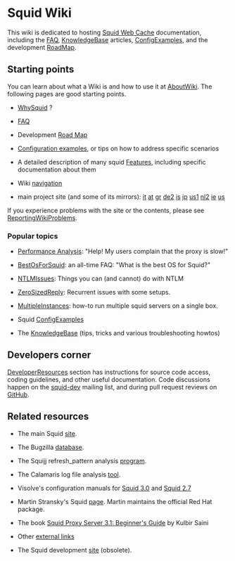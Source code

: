 # Squid Wiki

This wiki is dedicated to hosting [Squid Web
Cache](http://www.squid-cache.org/) documentation, including the
[FAQ](/SquidFaq#),
[KnowledgeBase](/KnowledgeBase#)
articles,
[ConfigExamples](/ConfigExamples#),
and the development
[RoadMap](/RoadMap#).


## Starting points

You can learn about what a Wiki is and how to use it at
[AboutWiki](/AboutWiki#).
The following pages are good starting points.

  - [WhySquid](/WhySquid#)
    ?

  - [FAQ](/SquidFaq#)

  - Development [Road
    Map](/RoadMap/Squid3#)

  - [Configuration
    examples](/ConfigExamples#),
    or tips on how to address specific scenarios

  - A detailed description of many squid
    [Features](/Features#),
    including specific documentation about them

  - Wiki
    [navigation](/SiteNavigation#)

  - main project site (and some of its mirrors):
    [it](http://www1.it.squid-cache.org)
    [at](http://www1.at.squid-cache.org)
    [gr](http://www1.gr.squid-cache.org)
    [de2](http://www2.de.squid-cache.org)
    [is](http://www1.is.squid-cache.org)
    [jp](http://www1.jp.squid-cache.org)
    [us1](http://www1.us.squid-cache.org)
    [nl2](http://www2.nl.squid-cache.org)
    [ie](http://www1.ie.squid-cache.org)
    [us](http://www.squid-cache.org)

If you experience problems with the site or the contents, please see
[ReportingWikiProblems](/ReportingWikiProblems#).

### Popular topics

  - [Performance
    Analysis](/KnowledgeBase/PerformanceAnalysis#):
    "Help\! My users complain that the proxy is slow\!"

  - [BestOsForSquid](/BestOsForSquid#):
    an all-time FAQ: "What is the best OS for Squid?"

  - [NTLMIssues](/NTLMIssues#):
    Things you can (and cannot) do with NTLM

  - [ZeroSizedReply](/ZeroSizedReply#):
    Recurrent issues with some setups.

  - [MultipleInstances](/MultipleInstances#):
    how-to run multiple squid servers on a single box.

  - Squid
    [ConfigExamples](/ConfigExamples#)

  - The
    [KnowledgeBase](/KnowledgeBase#)
    (tips, tricks and various troubleshooting howtos)

## Developers corner

[DeveloperResources](/DeveloperResources#)
section has instructions for source code access, coding guidelines, and
other useful documentation. Code discussions happen on the
[squid-dev](http://www.squid-cache.org/Support/mailing-lists.html#squid-dev)
mailing list, and during pull request reviews on
[GitHub](https://github.com/squid-cache/).

## Related resources

  - The main Squid [site](http://www.squid-cache.org/).

  - The Bugzilla [database](http://bugs.squid-cache.org/index.cgi).

  - The Squijj refresh\_pattern analysis
    [program](http://www.mnot.net/squij/).

  - The Calamaris log file analysis
    [tool](http://freshmeat.net/projects/calamaris/).

  - Visolve's configuration manuals for
    [Squid 3.0](http://www.visolve.com/squid/squid30/contents.php) and
    [Squid 2.7](http://www.visolve.com/squid/squid27/contents_27.php)

  - Martin Stransky's Squid
    [page](http://people.redhat.com/stransky/squid/). Martin maintains
    the official Red Hat package.

  - The book [Squid Proxy Server 3.1: Beginner's
    Guide](https://www.packtpub.com/squid-proxy-server-3-1-beginners-guide/book)
    by Kulbir Saini

  - Other [external
    links](/ExternalLinks#)

  - The Squid development [site](http://devel.squid-cache.org)
    (obsolete).
